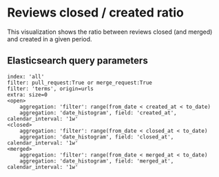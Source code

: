 # Reviews closed / created ratio

This visualization shows the ratio between reviews closed (and merged) and created in a given period.

## Elasticsearch query parameters
```
index: 'all'
filter: pull_request:True or merge_request:True
filter: 'terms', origin=urls
extra: size=0
<open>
    aggregation: 'filter': range(from_date < created_at < to_date)
    aggregation: 'date_histogram', field: 'created_at', calendar_interval: '1w'
<closed>
    aggregation: 'filter': range(from_date < closed_at < to_date)
    aggregation: 'date_histogram', field: 'closed_at', calendar_interval: '1w'
<merged>
    aggregation: 'filter': range(from_date < merged_at < to_date)
    aggregation: 'date_histogram', field: 'merged_at', calendar_interval: '1w'
```
